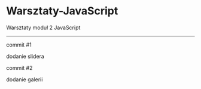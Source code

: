 # Warsztaty-JavaScript
Warsztaty moduł 2 JavaScript

_____________
commit  #1

dodanie slidera

commit #2

dodanie galerii

